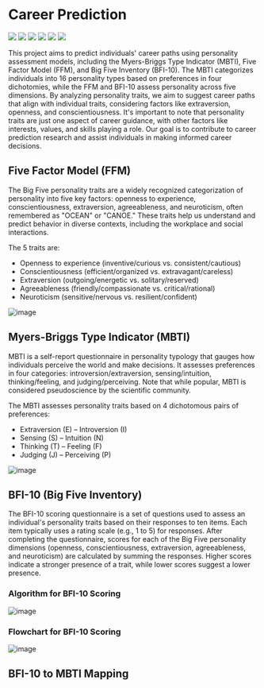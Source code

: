 # Career Prediction

![](https://img.shields.io/github/stars/pandao/editor.md.svg) ![](https://img.shields.io/github/forks/pandao/editor.md.svg) ![](https://img.shields.io/github/tag/pandao/editor.md.svg) ![](https://img.shields.io/github/release/pandao/editor.md.svg) ![](https://img.shields.io/github/issues/pandao/editor.md.svg) ![](https://img.shields.io/bower/v/editor.md.svg)

This project aims to predict individuals' career paths using personality assessment models, including the Myers-Briggs Type Indicator (MBTI), Five Factor Model (FFM), and Big Five Inventory (BFI-10). The MBTI categorizes individuals into 16 personality types based on preferences in four dichotomies, while the FFM and BFI-10 assess personality across five dimensions. By analyzing personality traits, we aim to suggest career paths that align with individual traits, considering factors like extraversion, openness, and conscientiousness. It's important to note that personality traits are just one aspect of career guidance, with other factors like interests, values, and skills playing a role. Our goal is to contribute to career prediction research and assist individuals in making informed career decisions.

## Five Factor Model (FFM)

The Big Five personality traits are a widely recognized categorization of personality into five key factors: openness to experience, conscientiousness, extraversion, agreeableness, and neuroticism, often remembered as "OCEAN" or "CANOE." These traits help us understand and predict behavior in diverse contexts, including the workplace and social interactions.

The 5 traits are:

* Openness to experience (inventive/curious vs. consistent/cautious)
* Conscientiousness (efficient/organized vs. extravagant/careless)
* Extraversion (outgoing/energetic vs. solitary/reserved)
* Agreeableness (friendly/compassionate vs. critical/rational)
* Neuroticism (sensitive/nervous vs. resilient/confident)

![image](https://github.com/Phirat-Passi/Career-Prediction-using-ML/assets/67471222/1ebff5a7-2019-4b1c-b7eb-39bbad634e94)

## Myers-Briggs Type Indicator (MBTI) 

MBTI is a self-report questionnaire in personality typology that gauges how individuals perceive the world and make decisions. It assesses preferences in four categories: introversion/extraversion, sensing/intuition, thinking/feeling, and judging/perceiving. Note that while popular, MBTI is considered pseudoscience by the scientific community.

The MBTI assesses personality traits based on 4 dichotomous pairs of preferences:

*	Extraversion (E) – Introversion (I)
*	Sensing (S) – Intuition (N)
*	Thinking (T) – Feeling (F)
*	Judging (J) – Perceiving (P)

![image](https://github.com/Phirat-Passi/Career-Prediction-using-ML/assets/67471222/2143c68e-4f4c-4796-bb25-8344bb567dcc)

## BFI-10 (Big Five Inventory) 

The BFI-10 scoring questionnaire is a set of questions used to assess an individual's personality traits based on their responses to ten items. Each item typically uses a rating scale (e.g., 1 to 5) for responses. After completing the questionnaire, scores for each of the Big Five personality dimensions (openness, conscientiousness, extraversion, agreeableness, and neuroticism) are calculated by summing the responses. Higher scores indicate a stronger presence of a trait, while lower scores suggest a lower presence.

### Algorithm for BFI-10 Scoring 
![image](https://github.com/Phirat-Passi/Career-Prediction-using-ML/assets/67471222/fe85d71f-4a0d-4652-bf10-a97992b070d8)

### Flowchart for BFI-10 Scoring 
![image](https://github.com/Phirat-Passi/Career-Prediction-using-ML/assets/67471222/b8c08513-11b3-4c91-9fd8-c1acb67b72a3)

## BFI-10 to MBTI Mapping 





